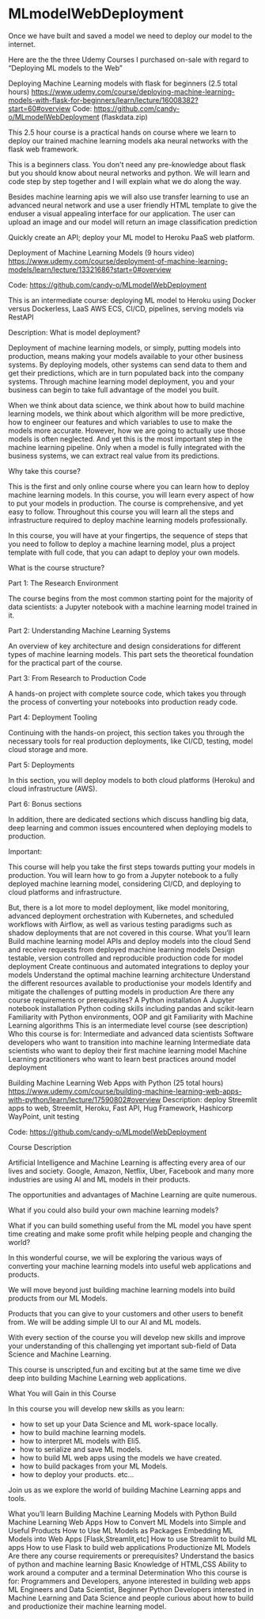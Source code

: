 # MLmodelWebDeployment

Once we have built and saved a model we need to deploy our model to the internet.

Here are the the three Udemy Courses I purchased on-sale with regard to “Deploying ML models to the Web”



Deploying Machine Learning models with flask for beginners (2.5 total hours)
https://www.udemy.com/course/deploying-machine-learning-models-with-flask-for-beginners/learn/lecture/16008382?start=60#overview
Code:
https://github.com/candy-o/MLmodelWebDeployment (flaskdata.zip)

This 2.5 hour course is a practical hands on course where we learn to deploy our trained machine learning models aka neural networks with the flask web framework.

This is a beginners class. You don't need any pre-knowledge about flask but you should know about neural networks and python. We will learn and code step by step together and I will explain what we do along the way.

Besides machine learning apis we will also use transfer learning to use an advanced neural network and use a user friendly HTML template to give the enduser a visual appealing interface for our application. The user can upload an image and our model will return an image classification prediction

Quickly create an API; deploy your ML model to Heroku PaaS web platform.




Deployment of Machine Learning Models (9 hours video)
https://www.udemy.com/course/deployment-of-machine-learning-models/learn/lecture/13321686?start=0#overview

Code: https://github.com/candy-o/MLmodelWebDeployment 

This is an intermediate course: deploying ML model to Heroku using Docker versus Dockerless, LaaS AWS ECS, CI/CD, pipelines, serving models via RestAPI

Description:
What is model deployment?

Deployment of machine learning models, or simply, putting models into production, means making your models available to your other business systems. By deploying models, other systems can send data to them and get their predictions, which are in turn populated back into the company systems. Through machine learning model deployment, you and your business can begin to take full advantage of the model you built.

When we think about data science, we think about how to build machine learning models, we think about which algorithm will be more predictive, how to engineer our features and which variables to use to make the models more accurate. However, how we are going to actually use those models is often neglected. And yet this is the most important step in the machine learning pipeline. Only when a model is fully integrated with the business systems, we can extract real value from its predictions.



Why take this course?

This is the first and only online course where you can learn how to deploy machine learning models. In this course, you will learn every aspect of how to put your models in production. The course is comprehensive, and yet easy to follow. Throughout this course you will learn all the steps and infrastructure required to deploy machine learning models professionally.

In this course, you will have at your fingertips, the sequence of steps that you need to follow to deploy a machine learning model, plus a project template with full code, that you can adapt to deploy your own models.



What is the course structure?

Part 1: The Research Environment

The course begins from the most common starting point for the majority of data scientists: a Jupyter notebook with a machine learning model trained in it.

Part 2: Understanding Machine Learning Systems

An overview of key architecture and design considerations for different types of machine learning models. This part sets the theoretical foundation for the practical part of the course.

Part 3: From Research to Production Code

A hands-on project with complete source code, which takes you through the process of converting your notebooks into production ready code.

Part 4: Deployment Tooling

Continuing with the hands-on project, this section takes you through the necessary tools for real production deployments, like CI/CD, testing, model cloud storage and more.

Part 5: Deployments

In this section, you will deploy models to both cloud platforms (Heroku) and cloud infrastructure (AWS).

Part 6: Bonus sections

In addition, there are dedicated sections which discuss handling big data, deep learning and common issues encountered when deploying models to production.



Important:

This course will help you take the first steps towards putting your models in production. You will learn how to go from a Jupyter notebook to a fully deployed machine learning model, considering CI/CD, and deploying to cloud platforms and infrastructure.

But, there is a lot more to model deployment, like model monitoring, advanced deployment orchestration with Kubernetes, and scheduled workflows with Airflow, as well as various testing paradigms such as shadow deployments that are not covered in this course.
What you’ll learn
Build machine learning model APIs and deploy models into the cloud
Send and receive requests from deployed machine learning models
Design testable, version controlled and reproducible production code for model deployment
Create continuous and automated integrations to deploy your models
Understand the optimal machine learning architecture
Understand the different resources available to productionise your models
Identify and mitigate the challenges of putting models in production
Are there any course requirements or prerequisites?
A Python installation
A Jupyter notebook installation
Python coding skills including pandas and scikit-learn
Familiarity with Python environments, OOP and git
Familiarity with Machine Learning algorithms
This is an intermediate level course (see description)
Who this course is for:
Intermediate and advanced data scientists
Software developers who want to transition into machine learning
Intermediate data scientists who want to deploy their first machine learning model
Machine Learning practitioners who want to learn best practices around model deployment







Building Machine Learning Web Apps with Python (25 total hours)
https://www.udemy.com/course/building-machine-learning-web-apps-with-python/learn/lecture/17590802#overview
Description: deploy Streemlit apps to web, Streemlit, Heroku, Fast API, Hug Framework, Hashicorp WayPoint, unit testing

Code:
https://github.com/candy-o/MLmodelWebDeployment 

Course Description

Artificial Intelligence and Machine Learning is affecting every area of our lives and society. Google, Amazon, Netflix, Uber, Facebook and many more industries are using AI and ML models in their products.

The opportunities and advantages of Machine Learning are quite numerous.

What if you could also build your own machine learning models?

What if you can build something useful from the ML model you have spent time creating and make some profit while helping people and changing the world?

In this wonderful course, we will be exploring the various ways of converting your machine learning models into useful web applications and products.

We will move beyond just building machine learning models into build products from our ML Models.

Products that you can give to your customers and other users to benefit from. We will be adding simple UI to our AI and ML models.



With every section of the course you will develop new skills and improve your understanding of this challenging yet important sub-field of Data Science and Machine Learning.

This course is unscripted,fun and exciting but at the same time we dive deep into building Machine Learning web applications.

What You will Gain in this Course

In this course you will develop new skills as you  learn:
- how to set up your Data Science and ML work-space locally.
- how to build machine learning models.
- how to interpret ML models with Eli5.
- how to serialize and save ML models.
- how to build ML web apps using the models we have created.
- how to build packages from your ML Models.
- how to deploy your products.
etc…

Join us as we explore the world of building Machine Learning apps and tools.

What you’ll learn
Building Machine Learning Models with Python
Build Machine Learning Web Apps
How to Convert ML Models into Simple and Useful Products
How to Use ML Models as Packages
Embedding ML Models into Web Apps [Flask,Streamlit,etc]
How to use Streamlit to build ML apps
How to use Flask to build web applications
Productionize ML Models
Are there any course requirements or prerequisites?
Understand the basics of python and machine learning
Basic Knowledge of HTML,CSS
Ability to work around a computer and a terminal
Determination
Who this course is for:
Programmers and Developers, anyone interested in building web apps
ML Engineers and Data Scientist, Beginner Python Developers interested in Machine Learning and Data Science and people curious about how to build and productionize their machine learning model.
